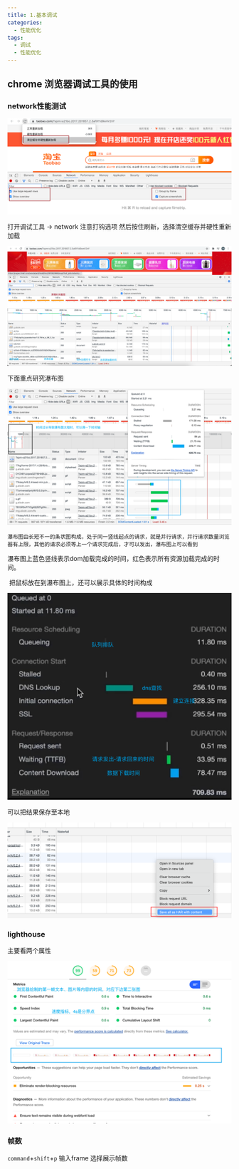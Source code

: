 ```yaml
---
title: 1.基本调试
categories: 
  - 性能优化
tags: 
  - 调试
  - 性能优化
---
```

## chrome 浏览器调试工具的使用

### network性能测试

<img src="./基础调试/image-20210118103539289.png" alt="image-20210118103539289" style="zoom:50%;" />

打开调试工具 -> network 注意打钩选项 然后按住刷新，选择清空缓存并硬性重新加载

![image-20210118104323123](./基础调试/image-20210118104323123.png)

下面重点研究瀑布图

![image-20210118104749352](./基础调试/image-20210118104749352.png)

 	瀑布图由长短不一的条状图构成，处于同一竖线起点的请求，就是并行请求，并行请求数量浏览器有上限，其他的请求必须等上一个请求完成后，才可以发出，瀑布图上可以看到

​	瀑布图上蓝色竖线表示dom加载完成的时间，红色表示所有资源加载完成的时间。

​	把鼠标放在到瀑布图上，还可以展示具体的时间构成

![image-20210118105340061](./基础调试/image-20210118105340061.png)

可以把结果保存至本地

![image-20210118110952135](./基础调试/image-20210118110952135.png)

### lighthouse

主要看两个属性

![image-20210118110414575](./基础调试/image-20210118110414575.png)

### 帧数

`command`+`shift`+`p`  输入frame 选择展示帧数